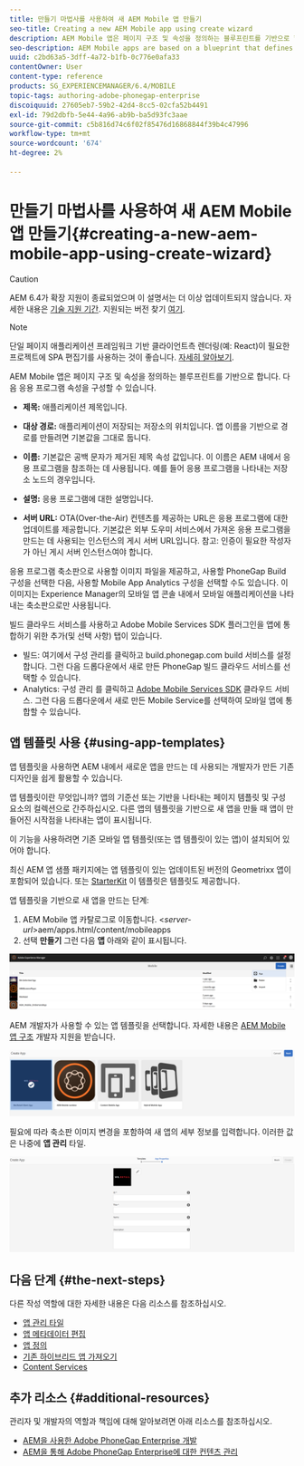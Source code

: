 ```yaml
---
title: 만들기 마법사를 사용하여 새 AEM Mobile 앱 만들기
seo-title: Creating a new AEM Mobile app using create wizard
description: AEM Mobile 앱은 페이지 구조 및 속성을 정의하는 블루프린트를 기반으로 합니다. 앱 템플릿을 기반으로 새 앱을 만드는 방법에 대해 알려면 이 페이지를 따르십시오.
seo-description: AEM Mobile apps are based on a blueprint that defines a page structure and properties. Follow this page to learn about how to create a new app based on an app template.
uuid: c2bd63a5-3dff-4a72-b1fb-0c776e0afa33
contentOwner: User
content-type: reference
products: SG_EXPERIENCEMANAGER/6.4/MOBILE
topic-tags: authoring-adobe-phonegap-enterprise
discoiquuid: 27605eb7-59b2-42d4-8cc5-02cfa52b4491
exl-id: 79d2dbfb-5e44-4a96-ab9b-ba5d93fc3aae
source-git-commit: c5b816d74c6f02f85476d16868844f39b4c47996
workflow-type: tm+mt
source-wordcount: '674'
ht-degree: 2%

---
```


# 만들기 마법사를 사용하여 새 AEM Mobile 앱 만들기{#creating-a-new-aem-mobile-app-using-create-wizard}

>[!CAUTION]
>
>AEM 6.4가 확장 지원이 종료되었으며 이 설명서는 더 이상 업데이트되지 않습니다. 자세한 내용은 [기술 지원 기간](https://helpx.adobe.com/kr/support/programs/eol-matrix.html). 지원되는 버전 찾기 [여기](https://experienceleague.adobe.com/docs/).

>[!NOTE]
>
>단일 페이지 애플리케이션 프레임워크 기반 클라이언트측 렌더링(예: React)이 필요한 프로젝트에 SPA 편집기를 사용하는 것이 좋습니다. [자세히 알아보기](/help/sites-developing/spa-overview.md).

AEM Mobile 앱은 페이지 구조 및 속성을 정의하는 블루프린트를 기반으로 합니다. 다음 응용 프로그램 속성을 구성할 수 있습니다.

* **제목:** 애플리케이션 제목입니다.
* **대상 경로:** 애플리케이션이 저장되는 저장소의 위치입니다. 앱 이름을 기반으로 경로를 만들려면 기본값을 그대로 둡니다.

* **이름:** 기본값은 공백 문자가 제거된 제목 속성 값입니다. 이 이름은 AEM 내에서 응용 프로그램을 참조하는 데 사용됩니다. 예를 들어 응용 프로그램을 나타내는 저장소 노드의 경우입니다.
* **설명:** 응용 프로그램에 대한 설명입니다.
* **서버 URL:** OTA(Over-the-Air) 컨텐츠를 제공하는 URL은 응용 프로그램에 대한 업데이트를 제공합니다. 기본값은 외부 도우미 서비스에서 가져온 응용 프로그램을 만드는 데 사용되는 인스턴스의 게시 서버 URL입니다. 참고: 인증이 필요한 작성자가 아닌 게시 서버 인스턴스여야 합니다.

응용 프로그램 축소판으로 사용할 이미지 파일을 제공하고, 사용할 PhoneGap Build 구성을 선택한 다음, 사용할 Mobile App Analytics 구성을 선택할 수도 있습니다. 이 이미지는 Experience Manager의 모바일 앱 콘솔 내에서 모바일 애플리케이션을 나타내는 축소판으로만 사용됩니다.

빌드 클라우드 서비스를 사용하고 Adobe Mobile Services SDK 플러그인을 앱에 통합하기 위한 추가(및 선택 사항) 탭이 있습니다.

* 빌드: 여기에서 구성 관리를 클릭하고 build.phonegap.com build 서비스를 설정합니다. 그런 다음 드롭다운에서 새로 만든 PhoneGap 빌드 클라우드 서비스를 선택할 수 있습니다.
* Analytics: 구성 관리 를 클릭하고 [Adobe Mobile Services SDK](https://experienceleague.adobe.com/docs/mobile-services/using/manage-app-settings-ug/configuring-app/download-sdk.html) 클라우드 서비스. 그런 다음 드롭다운에서 새로 만든 Mobile Service를 선택하여 모바일 앱에 통합할 수 있습니다.

## 앱 템플릿 사용 {#using-app-templates}

앱 템플릿을 사용하면 AEM 내에서 새로운 앱을 만드는 데 사용되는 개발자가 만든 기존 디자인을 쉽게 활용할 수 있습니다.

앱 템플릿이란 무엇입니까? 앱의 기준선 또는 기반을 나타내는 페이지 템플릿 및 구성 요소의 컬렉션으로 간주하십시오.
다른 앱의 템플릿을 기반으로 새 앱을 만들 때 앱이 만들어진 시작점을 나타내는 앱이 표시됩니다.

이 기능을 사용하려면 기존 모바일 앱 템플릿(또는 앱 템플릿이 있는 앱)이 설치되어 있어야 합니다.

최신 AEM 앱 샘플 패키지에는 앱 템플릿이 있는 업데이트된 버전의 Geometrixx 앱이 포함되어 있습니다. 또는 [StarterKit](https://github.com/Adobe-Marketing-Cloud-Apps/aem-phonegap-starter-kit) 이 템플릿은 템플릿도 제공합니다.

앱 템플릿을 기반으로 새 앱을 만드는 단계:

1. AEM Mobile 앱 카탈로그로 이동합니다. &lt;*server-url*>aem/apps.html/content/mobileapps
1. 선택 **만들기** 그런 다음 **앱** 아래와 같이 표시됩니다.

![chlimage_1-158](assets/chlimage_1-158.png)

AEM 개발자가 사용할 수 있는 앱 템플릿을 선택합니다. 자세한 내용은 [AEM Mobile 앱 구조](/help/mobile/phonegap-structure-an-app.md) 개발자 지원을 받습니다.

![chlimage_1-159](assets/chlimage_1-159.png)

필요에 따라 축소판 이미지 변경을 포함하여 새 앱의 세부 정보를 입력합니다. 이러한 값은 나중에 **앱 관리** 타일.

![chlimage_1-160](assets/chlimage_1-160.png)

## 다음 단계 {#the-next-steps}

다른 작성 역할에 대한 자세한 내용은 다음 리소스를 참조하십시오.

* [앱 관리 타일](/help/mobile/phonegap-app-details-tile.md)
* [앱 메타데이터 편집](/help/mobile/phonegap-editmetadata.md)
* [앱 정의](/help/mobile/phonegap-app-definitions.md)
* [기존 하이브리드 앱 가져오기](/help/mobile/phonegap-adding-content-to-imported-app.md)
* [Content Services](/help/mobile/develop-content-as-a-service.md)

## 추가 리소스 {#additional-resources}

관리자 및 개발자의 역할과 책임에 대해 알아보려면 아래 리소스를 참조하십시오.

* [AEM을 사용한 Adobe PhoneGap Enterprise 개발](/help/mobile/developing-in-phonegap.md)
* [AEM을 통해 Adobe PhoneGap Enterprise에 대한 컨텐츠 관리](/help/mobile/administer-phonegap.md)
